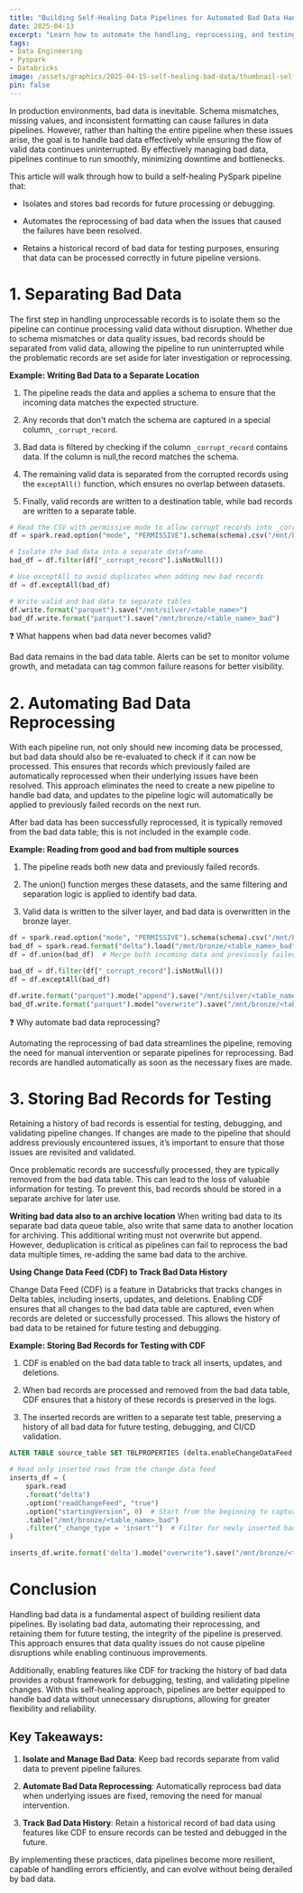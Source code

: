```yaml
---
title: "Building Self-Healing Data Pipelines for Automated Bad Data Handling and Testing"
date: 2025-04-13
excerpt: "Learn how to automate the handling, reprocessing, and testing of bad data in PySpark pipelines, ensuring robust data workflows."
tags:
- Data Engineering
- Pyspark
- Databricks
image: /assets/graphics/2025-04-15-self-healing-bad-data/thumbnail-self-healing-bad-data.jpg
pin: false
---
```

In production environments, bad data is inevitable. Schema mismatches, missing values, and inconsistent formatting can cause failures in data pipelines. However, rather than halting the entire pipeline when these issues arise, the goal is to handle bad data effectively while ensuring the flow of valid data continues uninterrupted. By effectively managing bad data, pipelines continue to run smoothly, minimizing downtime and bottlenecks.

This article will walk through how to build a self-healing PySpark pipeline that:
- Isolates and stores bad records for future processing or debugging.

- Automates the reprocessing of bad data when the issues that caused the failures have been resolved.

- Retains a historical record of bad data for testing purposes, ensuring that data can be processed correctly in future pipeline versions.

# **1. Separating Bad Data**
The first step in handling unprocessable records is to isolate them so the pipeline can continue processing valid data without disruption. Whether due to schema mismatches or data quality issues, bad records should be separated from valid data, allowing the pipeline to run uninterrupted while the problematic records are set aside for later investigation or reprocessing.

**Example: Writing Bad Data to a Separate Location**
1. The pipeline reads the data and applies a schema to ensure that the incoming data matches the expected structure.

2. Any records that don't match the schema are captured in a special column, `_corrupt_record`.

3. Bad data is filtered by checking if the column `_corrupt_record` contains data. If the column is null,the record matches the schema.

4. The remaining valid data is separated from the corrupted records using the `exceptAll()` function, which ensures no overlap between datasets.

5. Finally, valid records are written to a destination table, while bad records are written to a separate table.

```python
# Read the CSV with permissive mode to allow corrupt records into _corrupt_record
df = spark.read.option("mode", "PERMISSIVE").schema(schema).csv("/mnt/bronze/data_source/csv_file.csv")

# Isolate the bad data into a separate dataframe
bad_df = df.filter(df["_corrupt_record"].isNotNull())

# Use exceptAll to avoid duplicates when adding new bad records
df = df.exceptAll(bad_df)

# Write valid and bad data to separate tables
df.write.format("parquet").save("/mnt/silver/<table_name>")
bad_df.write.format("parquet").save("/mnt/bronze/<table_name>_bad")
```

❓ What happens when bad data never becomes valid?

Bad data remains in the bad data table. Alerts can be set to monitor volume growth, and metadata can tag common failure reasons for better visibility.

# 2. Automating Bad Data Reprocessing
With each pipeline run, not only should new incoming data be processed, but bad data should also be re-evaluated to check if it can now be processed. This ensures that records which previously failed are automatically reprocessed when their underlying issues have been resolved. This approach eliminates the need to create a new pipeline to handle bad data, and updates to the pipeline logic will automatically be applied to previously failed records on the next run.

After bad data has been successfully reprocessed, it is typically removed from the bad data table; this is not included in the example code.

**Example: Reading from good and bad from multiple sources**
1. The pipeline reads both new data and previously failed records.

2. The union() function merges these datasets, and the same filtering and separation logic is applied to identify bad data.

3. Valid data is written to the silver layer, and bad data is overwritten in the bronze layer.

```python
df = spark.read.option("mode", "PERMISSIVE").schema(schema).csv("/mnt/bronze/data_source/csv_file.csv")
bad_df = spark.read.format("delta").load("/mnt/bronze/<table_name>_bad")  # Process _corrupt_record column for consistency
df = df.union(bad_df)  # Merge both incoming data and previously failed data

bad_df = df.filter(df["_corrupt_record"].isNotNull())
df = df.exceptAll(bad_df)

df.write.format("parquet").mode("append").save("/mnt/silver/<table_name>")           # Append valid data to the silver layer
bad_df.write.format("parquet").mode("overwrite").save("/mnt/bronze/<table_name>_bad") # Overwrite bad data in the bronze layer
```

❓ Why automate bad data reprocessing?

Automating the reprocessing of bad data streamlines the pipeline, removing the need for manual intervention or separate pipelines for reprocessing. Bad records are handled automatically as soon as the necessary fixes are made.

# 3. Storing Bad Records for Testing

Retaining a history of bad records is essential for testing, debugging, and validating pipeline changes. If changes are made to the pipeline that should address previously encountered issues, it’s important to ensure that those issues are revisited and validated.

Once problematic records are successfully processed, they are typically removed from the bad data table. This can lead to the loss of valuable information for testing. To prevent this, bad records should be stored in a separate archive for later use.

**Writing bad data also to an archive location**
When writing bad data to its separate bad data queue table, also write that same data to another location for archiving. This additional writing must not overwrite but append. However, deduplication is critical as pipelines can fail to reprocess the bad data multiple times, re-adding the same bad data to the archive.

**Using Change Data Feed (CDF) to Track Bad Data History**

Change Data Feed (CDF) is a feature in Databricks that tracks changes in Delta tables, including inserts, updates, and deletions. Enabling CDF ensures that all changes to the bad data table are captured, even when records are deleted or successfully processed. This allows the history of bad data to be retained for future testing and debugging.

**Example: Storing Bad Records for Testing with CDF**

1. CDF is enabled on the bad data table to track all inserts, updates, and deletions.

2. When bad records are processed and removed from the bad data table, CDF ensures that a history of these records is preserved in the logs.

3. The inserted records are written to a separate test table, preserving a history of all bad data for future testing, debugging, and CI/CD validation.

```sql
ALTER TABLE source_table SET TBLPROPERTIES (delta.enableChangeDataFeed = true)
```

```python
# Read only inserted rows from the change data feed
inserts_df = (
    spark.read
    .format("delta")
    .option("readChangeFeed", "true")
    .option("startingVersion", 0)  # Start from the beginning to capture all inserts or track version yourself
    .table("/mnt/bronze/<table_name>_bad")
    .filter("_change_type = 'insert'")  # Filter for newly inserted bad records
)

inserts_df.write.format('delta').mode("overwrite").save("/mnt/bronze/<table_name>_test")
```

# Conclusion
Handling bad data is a fundamental aspect of building resilient data pipelines. By isolating bad data, automating their reprocessing, and retaining them for future testing, the integrity of the pipeline is preserved. This approach ensures that data quality issues do not cause pipeline disruptions while enabling continuous improvements.

Additionally, enabling features like CDF for tracking the history of bad data provides a robust framework for debugging, testing, and validating pipeline changes. With this self-healing approach, pipelines are better equipped to handle bad data without unnecessary disruptions, allowing for greater flexibility and reliability.

## Key Takeaways:
1. **Isolate and Manage Bad Data**: Keep bad records separate from valid data to prevent pipeline failures.

2. **Automate Bad Data Reprocessing**: Automatically reprocess bad data when underlying issues are fixed, removing the need for manual intervention.

3. **Track Bad Data History**: Retain a historical record of bad data using features like CDF to ensure records can be tested and debugged in the future.

By implementing these practices, data pipelines become more resilient, capable of handling errors efficiently, and can evolve without being derailed by bad data.